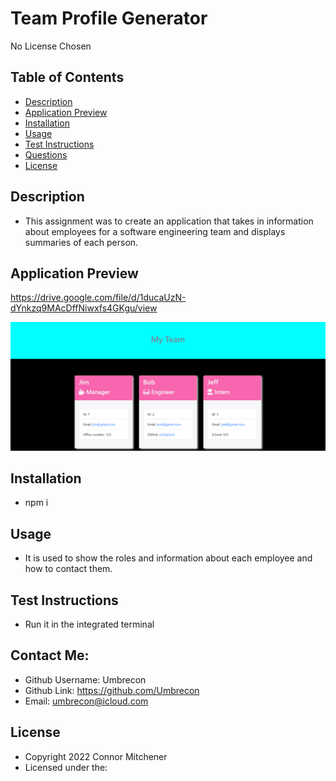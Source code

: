 # Team Profile Generator
No License Chosen
## Table of Contents 
- [Description](#description) 
- [Application Preview](#application-preview)
- [Installation](#installation)
- [Usage](#usage)
- [Test Instructions](#test-instructions)
- [Questions](#questions)
- [License](#license)

## Description
- This assignment was to create an application that takes in information about employees for a software engineering team and displays summaries of each person. 

## Application Preview
 https://drive.google.com/file/d/1ducaUzN-dYnkzq9MAcDffNiwxfs4GKgu/view

 ![screenshot](Assets\screenshot.png)

## Installation
- npm i

## Usage
- It is used to show the roles and information about each employee and how to contact them.

## Test Instructions
- Run it in the integrated terminal

## Contact Me:
- Github Username: Umbrecon<br/>
- Github Link: https://github.com/Umbrecon<br/> 
- Email: umbrecon@icloud.com<br/>

## License
- Copyright 2022 Connor Mitchener
- Licensed under the:  
